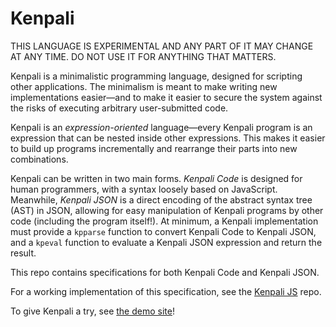 # Kenpali

THIS LANGUAGE IS EXPERIMENTAL AND ANY PART OF IT MAY CHANGE AT ANY TIME. DO NOT USE IT FOR ANYTHING THAT MATTERS.

Kenpali is a minimalistic programming language, designed for scripting other applications. The minimalism is meant to make writing new implementations easier—and to make it easier to secure the system against the risks of executing arbitrary user-submitted code.

Kenpali is an *expression-oriented* language—every Kenpali program is an expression that can be nested inside other expressions. This makes it easier to build up programs incrementally and rearrange their parts into new combinations.

Kenpali can be written in two main forms. *Kenpali Code* is designed for human programmers, with a syntax loosely based on JavaScript. Meanwhile, *Kenpali JSON* is a direct encoding of the abstract syntax tree (AST) in JSON, allowing for easy manipulation of Kenpali programs by other code (including the program itself!). At minimum, a Kenpali implementation must provide a `kpparse` function to convert Kenpali Code to Kenpali JSON, and a `kpeval` function to evaluate a Kenpali JSON expression and return the result.

This repo contains specifications for both Kenpali Code and Kenpali JSON.

For a working implementation of this specification, see the [Kenpali JS](https://github.com/def-gthill/kenpali-js) repo.

To give Kenpali a try, see [the demo site](https://www.kenpali.org/)!
